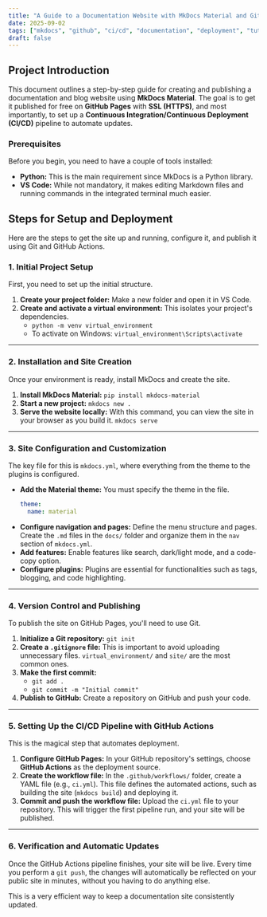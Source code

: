 ```yaml
---
title: "A Guide to a Documentation Website with MkDocs Material and GitHub Pages"
date: 2025-09-02
tags: ["mkdocs", "github", "ci/cd", "documentation", "deployment", "tutorial"]
draft: false
---
```

## Project Introduction
This document outlines a step-by-step guide for creating and publishing a documentation and blog website using **MkDocs Material**. The goal is to get it published for free on **GitHub Pages** with **SSL (HTTPS)**, and most importantly, to set up a **Continuous Integration/Continuous Deployment (CI/CD)** pipeline to automate updates.

### Prerequisites
Before you begin, you need to have a couple of tools installed:
* **Python:** This is the main requirement since MkDocs is a Python library.
* **VS Code:** While not mandatory, it makes editing Markdown files and running commands in the integrated terminal much easier.

## Steps for Setup and Deployment
Here are the steps to get the site up and running, configure it, and publish it using Git and GitHub Actions.

### 1. Initial Project Setup
First, you need to set up the initial structure.
1.  **Create your project folder:** Make a new folder and open it in VS Code.
2.  **Create and activate a virtual environment:** This isolates your project's dependencies.
    * `python -m venv virtual_environment`
    * To activate on Windows: `virtual_environment\Scripts\activate`

---
### 2. Installation and Site Creation
Once your environment is ready, install MkDocs and create the site.
1.  **Install MkDocs Material:** `pip install mkdocs-material`
2.  **Start a new project:** `mkdocs new .`
3.  **Serve the website locally:** With this command, you can view the site in your browser as you build it. `mkdocs serve`

---
### 3. Site Configuration and Customization
The key file for this is `mkdocs.yml`, where everything from the theme to the plugins is configured.
* **Add the Material theme:** You must specify the theme in the file.
    ```yaml
    theme:
      name: material
    ```
* **Configure navigation and pages:** Define the menu structure and pages. Create the `.md` files in the `docs/` folder and organize them in the `nav` section of `mkdocs.yml`.
* **Add features:** Enable features like search, dark/light mode, and a code-copy option.
* **Configure plugins:** Plugins are essential for functionalities such as tags, blogging, and code highlighting.

---
### 4. Version Control and Publishing
To publish the site on GitHub Pages, you'll need to use Git.
1.  **Initialize a Git repository:** `git init`
2.  **Create a `.gitignore` file:** This is important to avoid uploading unnecessary files. `virtual_environment/` and `site/` are the most common ones.
3.  **Make the first commit:**
    * `git add .`
    * `git commit -m "Initial commit"`
4.  **Publish to GitHub:** Create a repository on GitHub and push your code.

---
### 5. Setting Up the CI/CD Pipeline with GitHub Actions
This is the magical step that automates deployment.
1.  **Configure GitHub Pages:** In your GitHub repository's settings, choose **GitHub Actions** as the deployment source.
2.  **Create the workflow file:** In the `.github/workflows/` folder, create a YAML file (e.g., `ci.yml`). This file defines the automated actions, such as building the site (`mkdocs build`) and deploying it.
3.  **Commit and push the workflow file:** Upload the `ci.yml` file to your repository. This will trigger the first pipeline run, and your site will be published.

---
### 6. Verification and Automatic Updates
Once the GitHub Actions pipeline finishes, your site will be live. Every time you perform a `git push`, the changes will automatically be reflected on your public site in minutes, without you having to do anything else.

This is a very efficient way to keep a documentation site consistently updated.